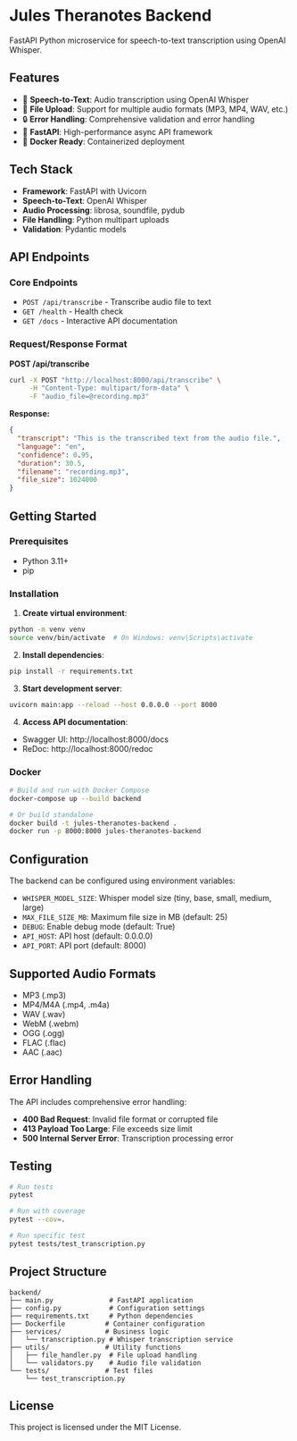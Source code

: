 # Jules Theranotes Backend

FastAPI Python microservice for speech-to-text transcription using OpenAI Whisper.

## Features

- 🎤 **Speech-to-Text**: Audio transcription using OpenAI Whisper
- 📁 **File Upload**: Support for multiple audio formats (MP3, MP4, WAV, etc.)
- 🔒 **Error Handling**: Comprehensive validation and error handling
- 🚀 **FastAPI**: High-performance async API framework
- 🐳 **Docker Ready**: Containerized deployment

## Tech Stack

- **Framework**: FastAPI with Uvicorn
- **Speech-to-Text**: OpenAI Whisper
- **Audio Processing**: librosa, soundfile, pydub
- **File Handling**: Python multipart uploads
- **Validation**: Pydantic models

## API Endpoints

### Core Endpoints

- `POST /api/transcribe` - Transcribe audio file to text
- `GET /health` - Health check
- `GET /docs` - Interactive API documentation

### Request/Response Format

**POST /api/transcribe**

```bash
curl -X POST "http://localhost:8000/api/transcribe" \
     -H "Content-Type: multipart/form-data" \
     -F "audio_file=@recording.mp3"
```

**Response:**

```json
{
  "transcript": "This is the transcribed text from the audio file.",
  "language": "en",
  "confidence": 0.95,
  "duration": 30.5,
  "filename": "recording.mp3",
  "file_size": 1024000
}
```

## Getting Started

### Prerequisites

- Python 3.11+
- pip

### Installation

1. **Create virtual environment**:

```bash
python -m venv venv
source venv/bin/activate  # On Windows: venv\Scripts\activate
```

2. **Install dependencies**:

```bash
pip install -r requirements.txt
```

3. **Start development server**:

```bash
uvicorn main:app --reload --host 0.0.0.0 --port 8000
```

4. **Access API documentation**:

- Swagger UI: http://localhost:8000/docs
- ReDoc: http://localhost:8000/redoc

### Docker

```bash
# Build and run with Docker Compose
docker-compose up --build backend

# Or build standalone
docker build -t jules-theranotes-backend .
docker run -p 8000:8000 jules-theranotes-backend
```

## Configuration

The backend can be configured using environment variables:

- `WHISPER_MODEL_SIZE`: Whisper model size (tiny, base, small, medium, large)
- `MAX_FILE_SIZE_MB`: Maximum file size in MB (default: 25)
- `DEBUG`: Enable debug mode (default: True)
- `API_HOST`: API host (default: 0.0.0.0)
- `API_PORT`: API port (default: 8000)

## Supported Audio Formats

- MP3 (.mp3)
- MP4/M4A (.mp4, .m4a)
- WAV (.wav)
- WebM (.webm)
- OGG (.ogg)
- FLAC (.flac)
- AAC (.aac)

## Error Handling

The API includes comprehensive error handling:

- **400 Bad Request**: Invalid file format or corrupted file
- **413 Payload Too Large**: File exceeds size limit
- **500 Internal Server Error**: Transcription processing error

## Testing

```bash
# Run tests
pytest

# Run with coverage
pytest --cov=.

# Run specific test
pytest tests/test_transcription.py
```

## Project Structure

```
backend/
├── main.py              # FastAPI application
├── config.py            # Configuration settings
├── requirements.txt     # Python dependencies
├── Dockerfile          # Container configuration
├── services/           # Business logic
│   └── transcription.py # Whisper transcription service
├── utils/              # Utility functions
│   ├── file_handler.py  # File upload handling
│   └── validators.py    # Audio file validation
└── tests/              # Test files
    └── test_transcription.py
```

## License

This project is licensed under the MIT License.
